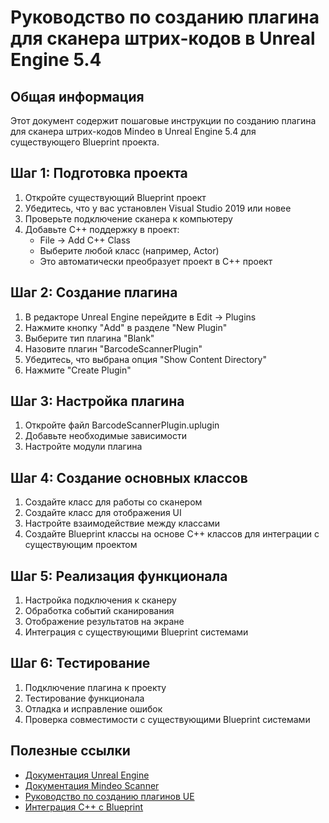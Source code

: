# Руководство по созданию плагина для сканера штрих-кодов в Unreal Engine 5.4

## Общая информация
Этот документ содержит пошаговые инструкции по созданию плагина для сканера штрих-кодов Mindeo в Unreal Engine 5.4 для существующего Blueprint проекта.

## Шаг 1: Подготовка проекта
1. Откройте существующий Blueprint проект
2. Убедитесь, что у вас установлен Visual Studio 2019 или новее
3. Проверьте подключение сканера к компьютеру
4. Добавьте C++ поддержку в проект:
   - File -> Add C++ Class
   - Выберите любой класс (например, Actor)
   - Это автоматически преобразует проект в C++ проект

## Шаг 2: Создание плагина
1. В редакторе Unreal Engine перейдите в Edit -> Plugins
2. Нажмите кнопку "Add" в разделе "New Plugin"
3. Выберите тип плагина "Blank"
4. Назовите плагин "BarcodeScannerPlugin"
5. Убедитесь, что выбрана опция "Show Content Directory"
6. Нажмите "Create Plugin"

## Шаг 3: Настройка плагина
1. Откройте файл BarcodeScannerPlugin.uplugin
2. Добавьте необходимые зависимости
3. Настройте модули плагина

## Шаг 4: Создание основных классов
1. Создайте класс для работы со сканером
2. Создайте класс для отображения UI
3. Настройте взаимодействие между классами
4. Создайте Blueprint классы на основе C++ классов для интеграции с существующим проектом

## Шаг 5: Реализация функционала
1. Настройка подключения к сканеру
2. Обработка событий сканирования
3. Отображение результатов на экране
4. Интеграция с существующими Blueprint системами

## Шаг 6: Тестирование
1. Подключение плагина к проекту
2. Тестирование функционала
3. Отладка и исправление ошибок
4. Проверка совместимости с существующими Blueprint системами

## Полезные ссылки
- [Документация Unreal Engine](https://docs.unrealengine.com/5.4/en-US/)
- [Документация Mindeo Scanner](https://www.mindae.com/)
- [Руководство по созданию плагинов UE](https://docs.unrealengine.com/5.4/en-US/creating-plugins-for-unreal-engine/)
- [Интеграция C++ с Blueprint](https://docs.unrealengine.com/5.4/en-US/blueprint-cpp-integration-in-unreal-engine/) 